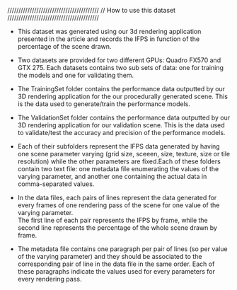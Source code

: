 /////////////////////////////////////////
// How to use this dataset
/////////////////////////////////////////

-	This dataset was generated using our 3d rendering application presented in 
	the article and records the IFPS in function of the percentage of the 
	scene drawn.

-	Two datasets are provided for two different GPUs: Quadro FX570 and GTX 275.
	Each datasets contains two sub sets of data: one for training the models
	and one for validating them.

- 	The TrainingSet folder contains the performance data outputted by our 
	3D rendering application for the our procedurally generated scene. 
	This is the data used to generate/train the performance models.
	
-	The ValidationSet folder contains the performance data outputted by 
	our 3D rendering application for our validation scene. This is the data used 
	to validate/test the accuracy and precision of the performance models.
	
- 	Each of their subfolders represent the IFPS data generated by having one scene 
	parameter varying (grid size, sceeen, size, texture, size or tile resolution) 
	while the other parameters are fixed.Each of these folders contain two text 
	file: one metadata file enumerating the values of the varying parameter, and 
	another one containing the actual data in comma-separated values.
	
-	In the data files, each pairs of lines represent the data generated for every 
	frames of one rendering pass of the scene for one value of the varying parameter.	
	The first line of each pair represents the IFPS by frame, while the second line 
	represents the percentage of the whole scene drawn by frame. 
	
-	The metadata file contains one paragraph per pair of lines (so per value of the 
	varying parameter) and they should be associated to the corresponding pair of line
	in the data file in the same order.	Each of these paragraphs indicate the values 
	used for every parameters for every rendering pass.